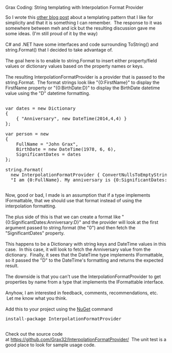 Grax Coding: String templating with Interpolation Format Provider

So I wrote this <a href="http://coding.grax.com/2014/10/tiny-template-engine-pattern-that-you.html">other blog post</a> about a templating pattern that I like for simplicity and that it is something I can remember. &nbsp;The response to it was somewhere between meh and ick but the resulting discussion gave me some ideas. (I'm still proud of it by the way)<br />
<br />
C# and .NET have some interfaces and code surrounding ToString() and string.Format() that I decided to take advantage of. <br />
<br />
The goal here is to enable to string.Format to insert either property/field values or dictionary values based on the property names or keys.<br />
<br />
The resulting InterpolationFormatProvider is a provider that is passed to the string.Format. &nbsp;The format strings look like "{0:FirstName}" to display the FirstName property or "{0:BirthDate:D}" to display the BirthDate datetime value using the "D" datetime formatting.<br />
<br />
<pre>var dates = new Dictionary<string datetime="">
{
    { "Anniversary", new DateTime(2014,4,4) }
};

var person = new 
{
    FullName = "John Grax", 
    BirthDate = new DateTime(1978, 6, 6), 
    SignificantDates = dates 
};

string.Format(
  new InterpolationFormatProvider { ConvertNullsToEmptyStrings = true }, 
  "I am {0:FullName}. My anniversary is {0:SignificantDates:Anniversary:D}. Current Time {1:D}", person, DateTime.Now);
</string></pre>
<br />
Now, good or bad, I made is an assumption that if a type implements IFormattable, that we should use that format instead of using the interpolation formatting. <br />
<br />
The plus side of this is that we can create a format like "{0:SignificantDates:Anniversary:D}" and the provider will look at the first argument passed to string.format (the "0") and then fetch the "SignificantDates" property. <br />
<br />
This happens to be a Dictionary with string keys and DateTime values in this case. &nbsp;In this case, it will look to fetch the Anniversary value from the dictionary. &nbsp;Finally, it sees that the DateTime type implements IFormattable, so it passed the "D" to the DateTime's formatting and returns the expected result.<br />
<br />
The downside is that you can't use the InterpolationFormatProvider to get properties by name from a type that implements the IFormattable interface.<br />
<br />
Anyhow, I am interested in feedback, comments, recommendations, etc. &nbsp;Let me know what you think.<br />
<br />
Add this to your project using the <a href="https://www.nuget.org/packages/InterpolationFormatProvider/">NuGet</a> command 
<br />
<pre>install-package&nbsp;InterpolationFormatProvider</pre>
<br />
Check out the source code at&nbsp;<a href="https://github.com/Grax32/InterpolationFormatProvider/">https://github.com/Grax32/InterpolationFormatProvider/</a> &nbsp;The unit test is a good place to look for sample usage code.<br />
<br />
